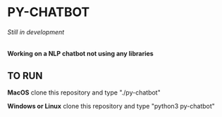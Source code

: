 # PY-CHATBOT
###### Still in development

#### Working on a NLP chatbot not using any libraries

## TO RUN

**MacOS**
clone this repository and type "./py-chatbot"

**Windows or Linux**
clone this repository and type "python3 py-chatbot"

